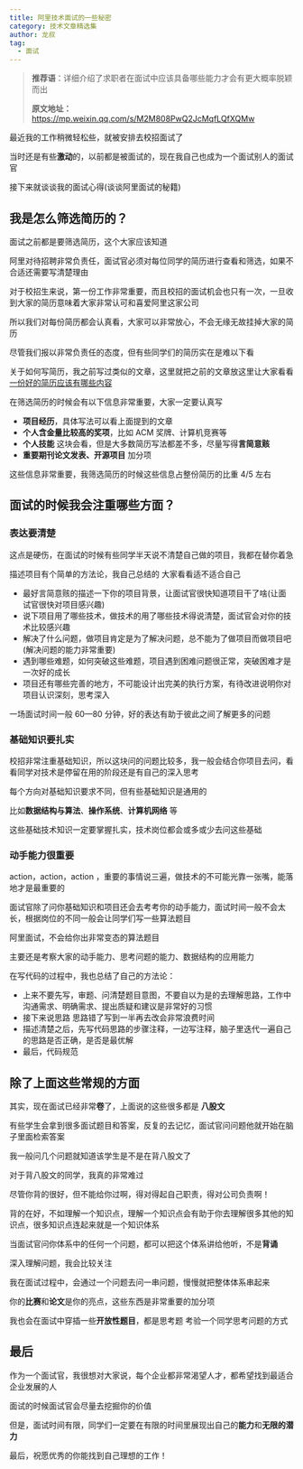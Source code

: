 ```yaml
---
title: 阿里技术面试的一些秘密
category: 技术文章精选集
author: 龙叔
tag:
  - 面试
---
```


> **推荐语**：详细介绍了求职者在面试中应该具备哪些能力才会有更大概率脱颖而出
>
> **原文地址：** <https://mp.weixin.qq.com/s/M2M808PwQ2JcMqfLQfXQMw>

最近我的工作稍微轻松些，就被安排去校招面试了

当时还是有些**激动**的，以前都是被面试的，现在我自己也成为一个面试别人的面试官

接下来就谈谈我的面试心得(谈谈阿里面试的秘籍)

## 我是怎么筛选简历的？

面试之前都是要筛选简历，这个大家应该知道

阿里对待招聘非常负责任，面试官必须对每位同学的简历进行查看和筛选，如果不合适还需要写清楚理由

对于校招生来说，第一份工作非常重要，而且校招的面试机会也只有一次，一旦收到大家的简历意味着大家非常认可和喜爱阿里这家公司

所以我们对每份简历都会认真看，大家可以非常放心，不会无缘无故挂掉大家的简历

尽管我们报以非常负责任的态度，但有些同学们的简历实在是难以下看

关于如何写简历，我之前写过类似的文章，这里就把之前的文章放这里让大家看看 [一份好的简历应该有哪些内容](https://mp.weixin.qq.com/s?__biz=MzI4MDYzNDc1Mg==&mid=2247484010&idx=1&sn=afbe90c8446f5f21631cae750431d3ee&scene=21#wechat_redirect)

在筛选简历的时候会有以下信息非常重要，大家一定要认真写

- **项目经历**，具体写法可以看上面提到的文章
- **个人含金量比较高的奖项**，比如 ACM 奖牌、计算机竞赛等
- **个人技能** 这块会看，但是大多数简历写法都差不多，尽量写得**言简意赅**
- **重要期刊论文发表、开源项目** 加分项

这些信息非常重要，我筛选简历的时候这些信息占整份简历的比重 4/5 左右

## 面试的时候我会注重哪些方面？

### **表达要清楚**

这点是硬伤，在面试的时候有些同学半天说不清楚自己做的项目，我都在替你着急

描述项目有个简单的方法论，我自己总结的 大家看看适不适合自己

- 最好言简意赅的描述一下你的项目背景，让面试官很快知道项目干了啥(让面试官很快对项目感兴趣)
- 说下项目用了哪些技术，做技术的用了哪些技术得说清楚，面试官会对你的技术比较感兴趣
- 解决了什么问题，做项目肯定是为了解决问题，总不能为了做项目而做项目吧(解决问题的能力非常重要)
- 遇到哪些难题，如何突破这些难题，项目遇到困难问题很正常，突破困难才是一次好的成长
- 项目还有哪些完善的地方，不可能设计出完美的执行方案，有待改进说明你对项目认识深刻，思考深入

一场面试时间一般 60—80 分钟，好的表达有助于彼此之间了解更多的问题

### **基础知识要扎实**

校招非常注重基础知识，所以这块问的问题比较多，我一般会结合你项目去问，看看同学对技术是停留在用的阶段还是有自己的深入思考

每个方向对基础知识要求不同，但有些基础知识是通用的

比如**数据结构与算法**、**操作系统**、**计算机网络** 等

这些基础技术知识一定要掌握扎实，技术岗位都会或多或少去问这些基础

### **动手能力很重要**

action，action，action ，重要的事情说三遍，做技术的不可能光靠一张嘴，能落地才是最重要的

面试官除了问你基础知识和项目还会去考考你的动手能力，面试时间一般不会太长，根据岗位的不同一般会让同学们写一些算法题目

阿里面试，不会给你出非常变态的算法题目

主要还是考察大家的动手能力、思考问题的能力、数据结构的应用能力

在写代码的过程中，我也总结了自己的方法论：

- 上来不要先写，审题、问清楚题目意图，不要自以为是的去理解思路，工作中 沟通需求、明确需求、提出质疑和建议是非常好的习惯
- 接下来说思路 思路错了写到一半再去改会非常浪费时间
- 描述清楚之后，先写代码思路的步骤注释，一边写注释，脑子里迭代一遍自己的思路是否正确，是否是最优解
- 最后，代码规范

## 除了上面这些常规的方面

其实，现在面试已经非常**卷**了，上面说的这些很多都是 **八股文**

有些学生会拿到很多面试题目和答案，反复的去记忆，面试官问问题他就开始在脑子里面检索答案

我一般问几个问题就知道该学生是不是在背八股文了

对于背八股文的同学，我真的非常难过

尽管你背的很好，但不能给你过啊，得对得起自己职责，得对公司负责啊！

背的在好，不如理解一个知识点，理解一个知识点会有助于你去理解很多其他的知识点，很多知识点连起来就是一个知识体系

当面试官问你体系中的任何一个问题，都可以把这个体系讲给他听，不是**背诵** 

深入理解问题，我会比较关注

我在面试过程中，会通过一个问题去问一串问题，慢慢就把整体体系串起来

你的**比赛**和**论文**是你的亮点，这些东西是非常重要的加分项

我也会在面试中穿插一些**开放性题目**，都是思考题 考验一个同学思考问题的方式

## 最后

作为一个面试官，我很想对大家说，每个企业都非常渴望人才，都希望找到最适合企业发展的人

面试的时候面试官会尽量去挖掘你的价值

但是，面试时间有限，同学们一定要在有限的时间里展现出自己的**能力**和**无限的潜力** 

最后，祝愿优秀的你能找到自己理想的工作！

<!-- @include: @article-footer.snippet.md -->

